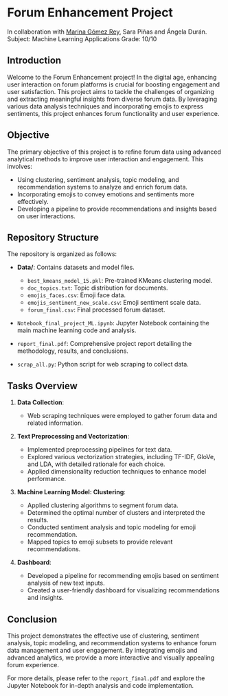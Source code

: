 # Forum Enhancement Project

In collaboration with [Marina Gómez Rey](https://github.com/MarinaGRey), Sara Piñas and Ángela Durán.
Subject: Machine Learning Applications
Grade: 10/10

## Introduction
Welcome to the Forum Enhancement project! In the digital age, enhancing user interaction on forum platforms is crucial for boosting engagement and user satisfaction. This project aims to tackle the challenges of organizing and extracting meaningful insights from diverse forum data. By leveraging various data analysis techniques and incorporating emojis to express sentiments, this project enhances forum functionality and user experience.

## Objective
The primary objective of this project is to refine forum data using advanced analytical methods to improve user interaction and engagement. This involves:
- Using clustering, sentiment analysis, topic modeling, and recommendation systems to analyze and enrich forum data.
- Incorporating emojis to convey emotions and sentiments more effectively.
- Developing a pipeline to provide recommendations and insights based on user interactions.

## Repository Structure
The repository is organized as follows:

- **Data/**: Contains datasets and model files.
  - `best_kmeans_model_15.pkl`: Pre-trained KMeans clustering model.
  - `doc_topics.txt`: Topic distribution for documents.
  - `emojis_faces.csv`: Emoji face data.
  - `emojis_sentiment_new_scale.csv`: Emoji sentiment scale data.
  - `forum_final.csv`: Final processed forum dataset.

- `Notebook_final_project_ML.ipynb`: Jupyter Notebook containing the main machine learning code and analysis.
- `report_final.pdf`: Comprehensive project report detailing the methodology, results, and conclusions.
- `scrap_all.py`: Python script for web scraping to collect data.

## Tasks Overview
1. **Data Collection**:
   - Web scraping techniques were employed to gather forum data and related information.

2. **Text Preprocessing and Vectorization**:
   - Implemented preprocessing pipelines for text data.
   - Explored various vectorization strategies, including TF-IDF, GloVe, and LDA, with detailed rationale for each choice.
   - Applied dimensionality reduction techniques to enhance model performance.

3. **Machine Learning Model: Clustering**:
   - Applied clustering algorithms to segment forum data.
   - Determined the optimal number of clusters and interpreted the results.
   - Conducted sentiment analysis and topic modeling for emoji recommendation.
   - Mapped topics to emoji subsets to provide relevant recommendations.

4. **Dashboard**:
   - Developed a pipeline for recommending emojis based on sentiment analysis of new text inputs.
   - Created a user-friendly dashboard for visualizing recommendations and insights.

## Conclusion
This project demonstrates the effective use of clustering, sentiment analysis, topic modeling, and recommendation systems to enhance forum data management and user engagement. By integrating emojis and advanced analytics, we provide a more interactive and visually appealing forum experience.

For more details, please refer to the `report_final.pdf` and explore the Jupyter Notebook for in-depth analysis and code implementation.
